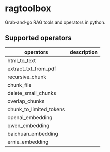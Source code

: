 # ragtoolbox
Grab-and-go RAG tools and operators in python.
## Supported operators
operators | description
-|-
html_to_text|
extract_txt_from_pdf|
recursive_chunk|
chunk_file|
delete_small_chunks|
overlap_chunks|
chunk_to_limited_tokens|
openai_embedding|
qwen_embedding|
baichuan_embedding|
ernie_embedding|
